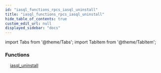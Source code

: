 ```yaml
---
id: "iasql_functions_rpcs_iasql_uninstall"
title: "iasql_functions_rpcs_iasql_uninstall"
hide_table_of_contents: true
custom_edit_url: null
displayed_sidebar: "docs"
---
```


import Tabs from '@theme/Tabs';
import TabItem from '@theme/TabItem';

<Tabs>
  <TabItem value="Components" label="Components" default>

### Functions
    [iasql_uninstall](../../builtin/tables/iasql_functions_rpcs_iasql_uninstall.IasqlUninstall)

</TabItem>
  <TabItem value="Code examples" label="Code examples">

</TabItem>
</Tabs>
